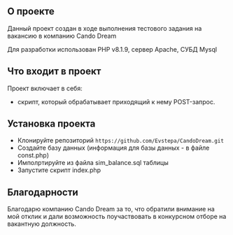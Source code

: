 ## О проекте

Данный проект создан в ходе выполнения тестового задания на вакансию в компанию Cando Dream

Для разработки использован PHP v8.1.9, сервер Apache, СУБД Mysql

## Что входит в проект

Проект включает в себя:
- скрипт, который обрабатывает приходящий к нему POST-запрос.

## Установка проекта

- Клонируйте репозиторий ```https://github.com/Evstepa/CandoDream.git```
- Создайте базу данных (информация для базы данных - в файле const.php)
- Имполртируйте из файла sim_balance.sql таблицы
- Запустите скрипт index.php

## Благодарности

Благодарю компанию Cando Dream за то, что обратили внимание на мой отклик и дали возможность поучаствовать в конкурсном отборе на вакантную должность.

